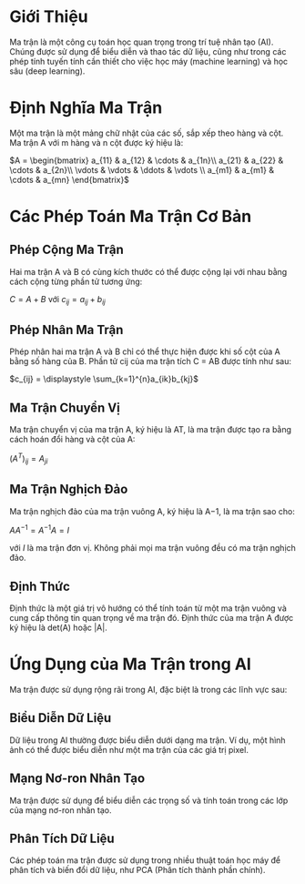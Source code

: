 # Giới Thiệu
Ma trận là một công cụ toán học quan trọng trong trí tuệ nhân tạo (AI). Chúng được sử
dụng để biểu diễn và thao tác dữ liệu, cũng như trong các phép tính tuyến tính cần thiết
cho việc học máy (machine learning) và học sâu (deep learning).

# Định Nghĩa Ma Trận
Một ma trận là một mảng chữ nhật của các số, sắp xếp theo hàng và cột. Ma trận A với m
hàng và n cột được ký hiệu là:

$A = \begin{bmatrix}
a_{11} & a_{12} & \cdots  & a_{1n}\\ 
a_{21} & a_{22} & \cdots & a_{2n}\\ 
\vdots & \vdots & \ddots & \vdots \\ 
a_{m1} & a_{m1} & \cdots & a_{mn}
\end{bmatrix}$

# Các Phép Toán Ma Trận Cơ Bản
## Phép Cộng Ma Trận
Hai ma trận A và B có cùng kích thước có thể được cộng lại với nhau bằng cách cộng từng
phần tử tương ứng:

$C = A + B$ với $c_{ij} = a_{ij} + b_{ij}$

## Phép Nhân Ma Trận
Phép nhân hai ma trận A và B chỉ có thể thực hiện được khi số cột của A bằng số hàng của
B. Phần tử cij của ma trận tích C = AB được tính như sau:

$c_{ij} = \displaystyle \sum_{k=1}^{n}a_{ik}b_{kj}$


## Ma Trận Chuyển Vị
Ma trận chuyển vị của ma trận A, ký hiệu là AT, là ma trận được tạo ra bằng cách hoán
đổi hàng và cột của A:

$(A^T)_{ij} = A_{ji}$

## Ma Trận Nghịch Đảo
Ma trận nghịch đảo của ma trận vuông A, ký hiệu là A−1, là ma trận sao cho:

$AA^{-1} = A^{-1}A = I$

với $I$ là ma trận đơn vị. Không phải mọi ma trận vuông đều có ma trận nghịch đảo.

## Định Thức
Định thức là một giá trị vô hướng có thể tính toán từ một ma trận vuông và cung cấp thông
tin quan trọng về ma trận đó. Định thức của ma trận A được ký hiệu là det(A) hoặc |A|.

# Ứng Dụng của Ma Trận trong AI
Ma trận được sử dụng rộng rãi trong AI, đặc biệt là trong các lĩnh vực sau:
## Biểu Diễn Dữ Liệu
Dữ liệu trong AI thường được biểu diễn dưới dạng ma trận. Ví dụ, một hình ảnh có thể
được biểu diễn như một ma trận của các giá trị pixel.
## Mạng Nơ-ron Nhân Tạo
Ma trận được sử dụng để biểu diễn các trọng số và tính toán trong các lớp của mạng nơ-ron
nhân tạo.
## Phân Tích Dữ Liệu
Các phép toán ma trận được sử dụng trong nhiều thuật toán học máy để phân tích và biến
đổi dữ liệu, như PCA (Phân tích thành phần chính).

